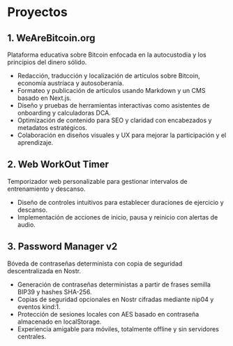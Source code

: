 # Proyectos

## 1. WeAreBitcoin.org
Plataforma educativa sobre Bitcoin enfocada en la autocustodia y los principios del dinero sólido.
- Redacción, traducción y localización de artículos sobre Bitcoin, economía austríaca y autosoberanía.
- Formateo y publicación de artículos usando Markdown y un CMS basado en Next.js.
- Diseño y pruebas de herramientas interactivas como asistentes de onboarding y calculadoras DCA.
- Optimización de contenido para SEO y claridad con encabezados y metadatos estratégicos.
- Colaboración en diseños visuales y UX para mejorar la participación y el aprendizaje.

## 2. Web WorkOut Timer
Temporizador web personalizable para gestionar intervalos de entrenamiento y descanso.
- Diseño de controles intuitivos para establecer duraciones de ejercicio y descanso.
- Implementación de acciones de inicio, pausa y reinicio con alertas de audio.

## 3. Password Manager v2
Bóveda de contraseñas determinista con copia de seguridad descentralizada en Nostr.
- Generación de contraseñas deterministas a partir de frases semilla BIP39 y hashes SHA-256.
- Copias de seguridad opcionales en Nostr cifradas mediante nip04 y eventos kind:1.
- Protección de sesiones locales con AES basado en contraseña almacenado en localStorage.
- Experiencia amigable para móviles, totalmente offline y sin servidores centrales.
